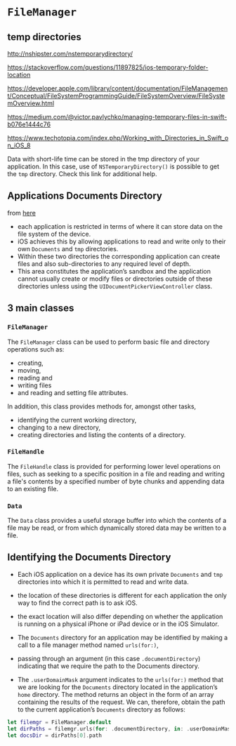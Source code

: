 # `FileManager`

## temp directories
http://nshipster.com/nstemporarydirectory/

https://stackoverflow.com/questions/11897825/ios-temporary-folder-location

https://developer.apple.com/library/content/documentation/FileManagement/Conceptual/FileSystemProgrammingGuide/FileSystemOverview/FileSystemOverview.html

https://medium.com/@victor.pavlychko/managing-temporary-files-in-swift-b076e1444c76

https://www.techotopia.com/index.php/Working_with_Directories_in_Swift_on_iOS_8


Data with short-life time can be stored in the tmp directory of your
application. In this case, use of `NSTemporaryDirectory()` is possible to get the
`tmp` directory. Check this link for additional help.


## Applications Documents Directory
from [here](https://www.techotopia.com/index.php/Working_with_Directories_in_Swift_on_iOS_8)

* each application is restricted in terms of where it can store data on the
file system of the device.
* iOS achieves this by allowing applications to read
and write only to their own `Documents` and `tmp` directories.
* Within these two directories the corresponding application can create files and also
sub-directories to any required level of depth.
* This area constitutes the application’s sandbox and the application cannot usually create or modify files or directories outside of these directories unless using the `UIDocumentPickerViewController` class.

## 3 main classes
### `FileManager`
The `FileManager` class can be used to perform basic file and directory
operations such as:
* creating,
* moving,
* reading and
* writing files
* and reading and setting file attributes.

In addition, this class provides methods for, amongst other tasks,
* identifying the current working directory,
* changing to a new directory,
* creating directories and listing the contents of a directory.

### `FileHandle`
The `FileHandle` class is provided for performing lower level operations on
files, such as seeking to a specific position in a file and reading and writing
a file's contents by a specified number of byte chunks and appending data to an
existing file.


### `Data`
The `Data` class provides a useful storage buffer into which the contents of a file may be read, or from which dynamically stored data may be written to a file.

## Identifying the Documents Directory
* Each iOS application on a device has its own private `Documents` and `tmp`
directories into which it is permitted to read and write data.

* the
location of these directories is different for each application the only way to
find the correct path is to ask iOS.

* the exact location will also
differ depending on whether the application is running on a physical iPhone or
iPad device or in the iOS Simulator.

* The `Documents` directory for an application
may be identified by making a call to a file manager method named `urls(for:)`,

* passing through an argument (in this case `.documentDirectory`) indicating that we
require the path to the Documents directory.

* The `.userDomainMask` argument
indicates to the `urls(for:)` method that we are looking for the `Documents`
directory located in the application’s `home` directory. The method returns an
object in the form of an array containing the results of the request. We can,
therefore, obtain the path to the current application’s `Documents` directory as
follows:



```swift
let filemgr = FileManager.default
let dirPaths = filemgr.urls(for: .documentDirectory, in: .userDomainMask)
let docsDir = dirPaths[0].path
```
